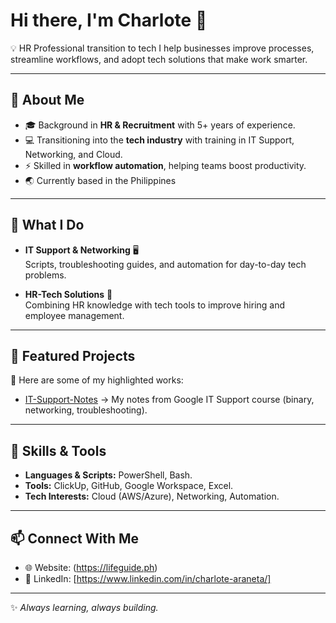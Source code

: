 # Hi there, I'm Charlote 👋  

💡 HR Professional transition to tech 
I help businesses improve processes, streamline workflows, and adopt tech solutions that make work smarter.  

---

## 🔹 About Me
- 🎓 Background in **HR & Recruitment** with 5+ years of experience.  
- 💻 Transitioning into the **tech industry** with training in IT Support, Networking, and Cloud.  
- ⚡ Skilled in **workflow automation**, helping teams boost productivity.  
- 🌏 Currently based in the Philippines 

---

## 🔹 What I Do
- **IT Support & Networking** 🖥️  
  Scripts, troubleshooting guides, and automation for day-to-day tech problems.    

- **HR-Tech Solutions** 👥  
  Combining HR knowledge with tech tools to improve hiring and employee management.  

---

## 🔹 Featured Projects
📌 Here are some of my highlighted works:  
- [IT-Support-Notes](#) → My notes from Google IT Support course (binary, networking, troubleshooting).  

---

## 🔹 Skills & Tools
- **Languages & Scripts:** PowerShell, Bash. 
- **Tools:** ClickUp, GitHub, Google Workspace, Excel.  
- **Tech Interests:** Cloud (AWS/Azure), Networking, Automation.  

---

## 📫 Connect With Me
- 🌐 Website: (https://lifeguide.ph)  
- 💼 LinkedIn: [https://www.linkedin.com/in/charlote-araneta/]
 

---
✨ *Always learning, always building.*  
